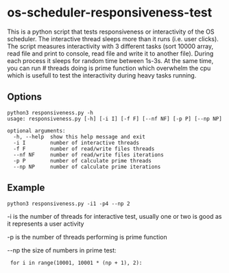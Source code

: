 # os-scheduler-responsiveness-test

This is a python script that tests responsiveness or interactivity of the OS scheduler.
The interactive thread sleeps more than it runs (i.e. user clicks). The script measures
interactivity with 3 different tasks (sort 10000 array, read file and print to console, read file and write it to another file). During each
process it sleeps for random time between 1s-3s. At the same time, you can run # threads doing is prime function which overwhelm the cpu which is usefull
to test the interactivity during heavy tasks running.

## Options

```
python3 responsiveness.py -h 
usage: responsiveness.py [-h] [-i I] [-f F] [--nf NF] [-p P] [--np NP]

optional arguments:
  -h, --help  show this help message and exit
  -i I        number of interactive threads
  -f F        number of read/write files threads
  --nf NF     number of read/write files iterations
  -p P        number of calculate prime threads
  --np NP     number of calculate prime iterations
```


## Example
`python3 responsiveness.py -i1 -p4 --np 2`

-i is the number of threads for interactive test, usually one or two is good as it represents a user activity

-p is the number of threads performing is prime function

--np the size of numbers in prime test:
```
 for i in range(10001, 10001 * (np + 1), 2):
 ```
 
 
 
